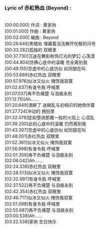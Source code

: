 <h3>Lyric of 赤紅熱血 (Beyond) :</h3><p><br>[00:00.000] 作词 : 黄家驹
<br>[00:01.000] 作曲 : 黄家驹
<br>[00:02.000] 编曲 : Beyond
<br>[00:26.648]黑暗处 埋藏着没法解开忧郁的问号
<br>[00:33.282]孤独的 双眼里
<br>[00:37.730]沉迷在舞影粉饰灯光的梦幻 心荡漾
<br>[00:44.804]仿佛心底中的温暖 完全离别我
<br>[00:49.155]空虚中的心底仿似 如同狼在叫
<br>[00:53.689]赤红热血 双眼里
<br>[00:57.976]似冰又似火 掩饰我寂寞
<br>[01:02.637]有谁令我 呼喊里
<br>[01:07.037]再不负痛楚 与泪痕永别
<br>[01:12.110]Ah……
<br>[01:20.649]酒醉了 迷糊乱与初相识的她倚伴着
<br>[01:27.724]冲动的 拥抱里
<br>[01:32.078]犹如堕进那魔一般的火焰上 心混乱
<br>[01:39.200]此刻心底中的温暖 仍然离别我
<br>[01:43.307]空虚中的心底仿似 如同狼在叫
<br>[01:48.001]赤红热血 双眼里
<br>[01:52.381]似冰又似火 掩饰我寂寞
<br>[01:56.998]有谁令我 呼喊里
<br>[02:01.359]再不负痛楚 与泪痕永别
<br>[02:06.042]Ah……
<br>[02:24.339]赤红热血 双眼里
<br>[02:28.513]似冰又似火 掩饰我寂寞
<br>[02:32.997]有谁令我 呼喊里
<br>[02:37.522]再不负痛楚 与泪痕永别
<br>[02:42.354]赤红热血 双眼里
<br>[02:46.717]似冰又似火 掩饰我寂寞
<br>[02:51.098]有谁令我 呼喊里
<br>[02:55.687]再不负痛楚 与泪痕永别
<br>[03:00.538]Ah……
<br>[03:22.538]家驹 生日快乐
</p>